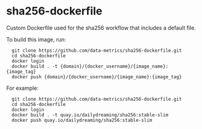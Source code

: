 # sha256-dockerfile

Custom Dockerfile used for the sha256 workflow that includes a default file.

To build this image, run:

```
  git clone https://github.com/data-metrics/sha256-dockerfile.git
  cd sha256-dockerfile
  docker login
  docker build . -t {domain}/{docker_username}/{image_name}:{image_tag}
  docker push {domain}/{docker_username}/{image_name}:{image_tag}
```

For example:

```
  git clone https://github.com/data-metrics/sha256-dockerfile.git
  cd sha256-dockerfile
  docker login
  docker build . -t quay.io/dailydreaming/sha256:stable-slim
  docker push quay.io/dailydreaming/sha256:stable-slim
```
